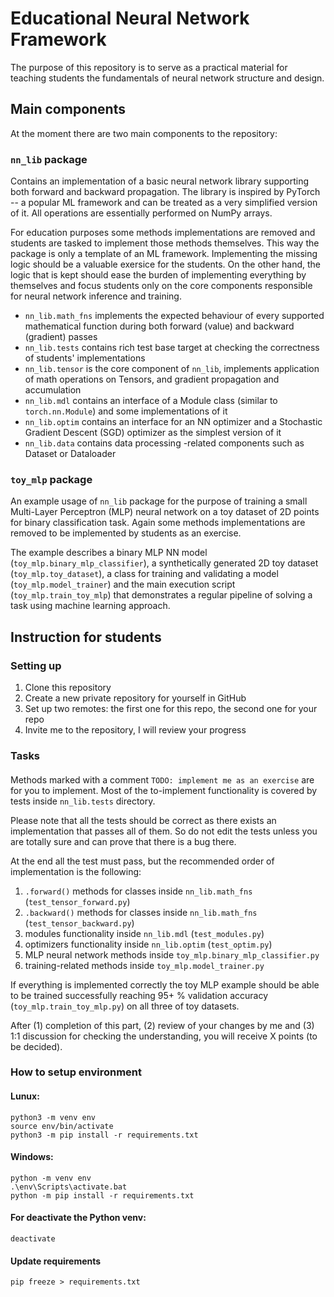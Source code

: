 # Educational Neural Network Framework

The purpose of this repository is to serve as a practical material for teaching
students the fundamentals of neural network structure and design.

## Main components

At the moment there are two main components to the repository:

### `nn_lib` package
Contains  an  implementation of a basic neural network library supporting both
forward and backward propagation. The library is inspired by PyTorch -- a popular 
ML framework and can be treated as a very simplified version of it. All operations
are essentially performed on NumPy arrays.

For education purposes some methods implementations are removed and students are
tasked to implement those methods themselves. This way the package is only a template
of an ML framework. Implementing the missing logic should be a valuable exersice for
the students. On the other hand, the logic that is kept should ease the burden of
implementing everything by themselves and focus students only on the core components
responsible for neural network inference and training. 

* `nn_lib.math_fns` implements the expected behaviour of every supported mathematical 
function during both forward (value) and backward (gradient) passes
* `nn_lib.tests` contains rich test base target at checking the correctness of
students' implementations
* `nn_lib.tensor` is the core component of `nn_lib`, implements application of
math operations on Tensors, and gradient propagation and accumulation
* `nn_lib.mdl` contains an interface of a Module class (similar to `torch.nn.Module`)
and some implementations of it
* `nn_lib.optim` contains an interface for an NN optimizer and a Stochastic Gradient
Descent (SGD) optimizer as the simplest version of it
* `nn_lib.data` contains data processing -related components such as Dataset or 
Dataloader

### `toy_mlp` package
An example usage of `nn_lib` package for the purpose of training a small Multi-Layer
Perceptron (MLP) neural network on a toy dataset of 2D points for binary
classification task. Again some methods implementations are removed to be implemented
by students as an exercise.

The example describes a binary MLP NN model (`toy_mlp.binary_mlp_classifier`), 
a synthetically generated 2D toy dataset (`toy_mlp.toy_dataset`), a class for
training and validating a model (`toy_mlp.model_trainer`) and the main execution
script (`toy_mlp.train_toy_mlp`) that demonstrates a regular pipeline of solving a
task using machine learning approach.


## Instruction for students

### Setting up
1. Clone this repository
2. Create a new private repository for yourself in GitHub
3. Set up two remotes: the first one for this repo, the second one for your repo
4. Invite me to the repository, I will review your progress

### Tasks

#### 
Methods marked with a comment `TODO: implement me as an exercise` are for you to
implement. Most of the to-implement functionality is covered by tests inside
`nn_lib.tests` directory.

Please note  that all the tests should be correct as there  exists an implementation
that passes all of them. So do not edit the tests unless you are totally sure and
can prove that there is a bug there.

At the end all the test must pass, but the recommended  order of implementation is the following:
1. `.forward()` methods for classes inside `nn_lib.math_fns` (`test_tensor_forward.py`)
2. `.backward()` methods for classes inside `nn_lib.math_fns` (`test_tensor_backward.py`)
3. modules functionality inside `nn_lib.mdl` (`test_modules.py`)
4. optimizers functionality inside `nn_lib.optim` (`test_optim.py`)
5. MLP neural network methods inside `toy_mlp.binary_mlp_classifier.py`
6. training-related methods inside `toy_mlp.model_trainer.py`

If everything is implemented correctly the toy MLP example should be able to be trained
successfully reaching 95+ % validation accuracy (`toy_mlp.train_toy_mlp.py`) on all three
of toy datasets. 

After (1) completion of this part, (2) review of your changes by me and (3) 1:1 discussion for
checking the understanding, you will receive X points (to be decided).

### How to setup environment 
#### Lunux:
    python3 -m venv env
    source env/bin/activate
    python3 -m pip install -r requirements.txt
#### Windows:
    python -m venv env
    .\env\Scripts\activate.bat
    python -m pip install -r requirements.txt
#### For deactivate the Python venv:
    deactivate
#### Update requirements
    pip freeze > requirements.txt